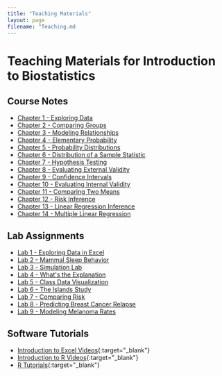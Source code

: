 ```yaml
---
title: "Teaching Materials"
layout: page
filename: "Teaching.md
---
```


# Teaching Materials for Introduction to Biostatistics

## Course Notes

 - [Chapter 1 - Exploring Data](/materials/chapter-1.pdf)
 - [Chapter 2 - Comparing Groups](/materials/chapter-2.pdf)
 - [Chapter 3 - Modeling Relationships](/materials/chapter-3.pdf)
 - [Chapter 4 - Elementary Probability](/materials/chapter-4.pdf)
 - [Chapter 5 - Probability Distributions](/materials/chapter-5.pdf)
 - [Chapter 6 - Distribution of a Sample Statistic](/materials/chapter-6.pdf)
 - [Chapter 7 - Hypothesis Testing](/materials/chapter-7.pdf)
 - [Chapter 8 - Evaluating External Validity](/materials/chapter-8.pdf)
 - [Chapter 9 - Confidence Intervals](/materials/chapter-9.pdf)
 - [Chapter 10 - Evaluating Internal Validity](/materials/chapter-10.pdf)
 - [Chapter 11 - Comparing Two Means](/materials/chapter-11.pdf)
 - [Chapter 12 - Risk Inference](/materials/chapter-12.pdf)
 - [Chapter 13 - Linear Regression Inference](/materials/chapter-13.pdf)
 - [Chapter 14 - Multiple Linear Regression](/materials/chapter-14.pdf)

## Lab Assignments

- [Lab 1 - Exploring Data in Excel](/materials/lab-1.pdf)
- [Lab 2 - Mammal Sleep Behavior](/materials/lab-2.pdf)
- [Lab 3 - Simulation Lab](/materials/lab-3.pdf)
- [Lab 4 - What's the Explanation](/materials/lab-4.pdf)
- [Lab 5 - Class Data Visualization](/materials/lab-5.pdf)
- [Lab 6 - The Islands Study](/materials/lab-6.pdf)
- [Lab 7 - Comparing Risk](/materials/lab-7.pdf)
- [Lab 8 - Predicting Breast Cancer Relapse](/materials/lab-8.pdf)
- [Lab 9 - Modeling Melanoma Rates](/materials/lab-9.pdf)

## Software Tutorials

 - [Introduction to Excel Videos](https://www.youtube.com/watch?v=iQWC3Q4D5VM&list=PLTE0IJCCTM9LdpwKNRLjoio__qLIrYZDC){:target="_blank"}
 - [Introduction to R Videos](https://www.youtube.com/watch?v=7tDK_i11jqw&list=PLTE0IJCCTM9ILfW8OaLqZd37G7X4WDtl-){:target="_blank"}
 - [R Tutorials](https://stat212-learnr.stat.illinois.edu/){:target="_blank"}


